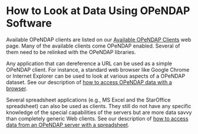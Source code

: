 # How to Look at Data Using OPeNDAP Software

Available OPeNDAP clients are listed on our
[Available OPeNDAP Clients](https://www.opendap.org/support/OPeNDAP-clients)
web page. Many of the available clients come OPeNDAP enabled. Several of them need to be relinked with the OPeNDAP libraries.

Any application that can dereference a URL can be used as a simple OPeNDAP client. For instance, a standard web browser like Google Chrome or Internet Explorer can be used to look at various aspects of a OPeNDAP dataset. See our description of
[how to access OPeNDAP data with a browser](https://www.opendap.org/faq/general/using-web-browser).

Several spreadsheet applications (e.g., MS Excel and the StarOffice spreadsheet) can also be used as clients. They still do not have any specific knowledge of the special capabilities of the servers but are more data savvy than completely generic Web clients. See our description of
[how to access data from an OPeNDAP server with a spreadsheet](https://www.opendap.org/faq/general/use-spreadsheet).
